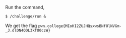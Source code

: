 Run the command,
```
$ /challenge/run &
```

We get the flag `pwn.college{MIoHI2ZUJHQsxwsBNfOlNVGm-_J.dlDN4QDL3kTO0czW}`